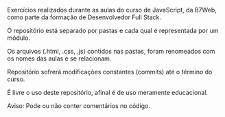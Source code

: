 Exercícios realizados durante as aulas do curso de JavaScript, da B7Web, como parte da formação de Desenvolvedor Full Stack.

O repositório está separado por pastas e cada qual é representada por um módulo.

Os arquivos (.html, .css, .js) contidos nas pastas, foram renomeados com os nomes das aulas e se relacionam.

Repositório sofrerá modificações constantes (commits) até o término do curso.

É livre o uso deste repositório, afinal é de uso meramente educacional.

Aviso: Pode ou não conter comentários no código.
